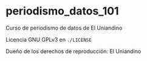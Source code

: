 # periodismo_datos_101

Curso de periodismo de datos de El Uniandino

Licencia GNU GPLv3 en ```./LICENSE```

Dueño de los derechos de reproducción: El Uniandino
